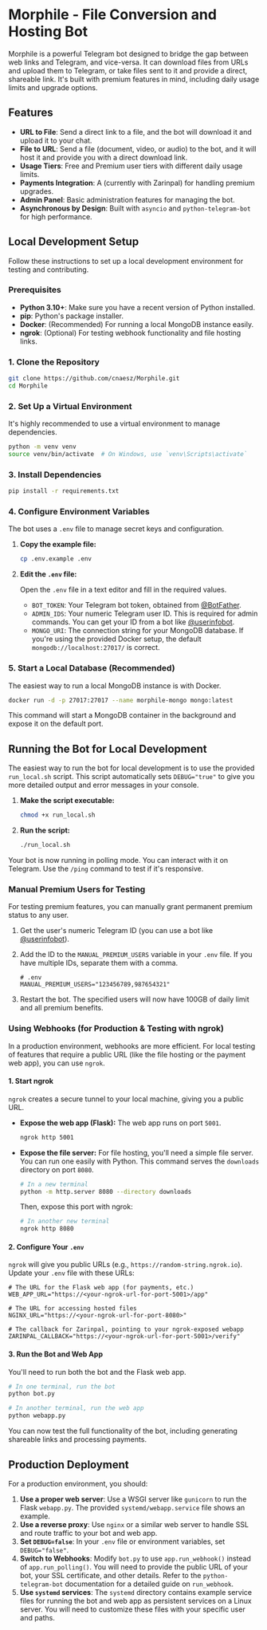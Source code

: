 # Morphile - File Conversion and Hosting Bot

Morphile is a powerful Telegram bot designed to bridge the gap between web links and Telegram, and vice-versa. It can download files from URLs and upload them to Telegram, or take files sent to it and provide a direct, shareable link. It's built with premium features in mind, including daily usage limits and upgrade options.

## Features

- **URL to File**: Send a direct link to a file, and the bot will download it and upload it to your chat.
- **File to URL**: Send a file (document, video, or audio) to the bot, and it will host it and provide you with a direct download link.
- **Usage Tiers**: Free and Premium user tiers with different daily usage limits.
- **Payments Integration**: A (currently with Zarinpal) for handling premium upgrades.
- **Admin Panel**: Basic administration features for managing the bot.
- **Asynchronous by Design**: Built with `asyncio` and `python-telegram-bot` for high performance.

## Local Development Setup

Follow these instructions to set up a local development environment for testing and contributing.

### Prerequisites

- **Python 3.10+**: Make sure you have a recent version of Python installed.
- **pip**: Python's package installer.
- **Docker**: (Recommended) For running a local MongoDB instance easily.
- **ngrok**: (Optional) For testing webhook functionality and file hosting links.

### 1. Clone the Repository

```bash
git clone https://github.com/cnaesz/Morphile.git
cd Morphile
```

### 2. Set Up a Virtual Environment

It's highly recommended to use a virtual environment to manage dependencies.

```bash
python -m venv venv
source venv/bin/activate  # On Windows, use `venv\Scripts\activate`
```

### 3. Install Dependencies

```bash
pip install -r requirements.txt
```

### 4. Configure Environment Variables

The bot uses a `.env` file to manage secret keys and configuration.

1.  **Copy the example file:**

    ```bash
    cp .env.example .env
    ```

2.  **Edit the `.env` file:**

    Open the `.env` file in a text editor and fill in the required values.

    -   `BOT_TOKEN`: Your Telegram bot token, obtained from [@BotFather](https://t.me/BotFather).
    -   `ADMIN_IDS`: Your numeric Telegram user ID. This is required for admin commands. You can get your ID from a bot like [@userinfobot](https://t.me/userinfobot).
    -   `MONGO_URI`: The connection string for your MongoDB database. If you're using the provided Docker setup, the default `mongodb://localhost:27017/` is correct.

### 5. Start a Local Database (Recommended)

The easiest way to run a local MongoDB instance is with Docker.

```bash
docker run -d -p 27017:27017 --name morphile-mongo mongo:latest
```

This command will start a MongoDB container in the background and expose it on the default port.

## Running the Bot for Local Development

The easiest way to run the bot for local development is to use the provided `run_local.sh` script. This script automatically sets `DEBUG="true"` to give you more detailed output and error messages in your console.

1.  **Make the script executable:**
    ```bash
    chmod +x run_local.sh
    ```

2.  **Run the script:**
    ```bash
    ./run_local.sh
    ```

Your bot is now running in polling mode. You can interact with it on Telegram. Use the `/ping` command to test if it's responsive.

### Manual Premium Users for Testing

For testing premium features, you can manually grant permanent premium status to any user.

1.  Get the user's numeric Telegram ID (you can use a bot like [@userinfobot](https://t.me/userinfobot)).
2.  Add the ID to the `MANUAL_PREMIUM_USERS` variable in your `.env` file. If you have multiple IDs, separate them with a comma.

    ```env
    # .env
    MANUAL_PREMIUM_USERS="123456789,987654321"
    ```
3.  Restart the bot. The specified users will now have 100GB of daily limit and all premium benefits.

### Using Webhooks (for Production & Testing with ngrok)

In a production environment, webhooks are more efficient. For local testing of features that require a public URL (like the file hosting or the payment web app), you can use `ngrok`.

#### 1. Start ngrok

`ngrok` creates a secure tunnel to your local machine, giving you a public URL.

-   **Expose the web app (Flask):** The web app runs on port `5001`.

    ```bash
    ngrok http 5001
    ```

-   **Expose the file server:** For file hosting, you'll need a simple file server. You can run one easily with Python. This command serves the `downloads` directory on port `8080`.

    ```bash
    # In a new terminal
    python -m http.server 8080 --directory downloads
    ```

    Then, expose this port with ngrok:

    ```bash
    # In another new terminal
    ngrok http 8080
    ```

#### 2. Configure Your `.env`

`ngrok` will give you public URLs (e.g., `https://random-string.ngrok.io`). Update your `.env` file with these URLs:

```
# The URL for the Flask web app (for payments, etc.)
WEB_APP_URL="https://<your-ngrok-url-for-port-5001>/app"

# The URL for accessing hosted files
NGINX_URL="https://<your-ngrok-url-for-port-8080>"

# The callback for Zarinpal, pointing to your ngrok-exposed webapp
ZARINPAL_CALLBACK="https://<your-ngrok-url-for-port-5001>/verify"
```

#### 3. Run the Bot and Web App

You'll need to run both the bot and the Flask web app.

```bash
# In one terminal, run the bot
python bot.py

# In another terminal, run the web app
python webapp.py
```

You can now test the full functionality of the bot, including generating shareable links and processing payments.

## Production Deployment

For a production environment, you should:

1.  **Use a proper web server**: Use a WSGI server like `gunicorn` to run the Flask `webapp.py`. The provided `systemd/webapp.service` file shows an example.
2.  **Use a reverse proxy**: Use `nginx` or a similar web server to handle SSL and route traffic to your bot and web app.
3.  **Set `DEBUG=false`**: In your `.env` file or environment variables, set `DEBUG="false"`.
4.  **Switch to Webhooks**: Modify `bot.py` to use `app.run_webhook()` instead of `app.run_polling()`. You will need to provide the public URL of your bot, your SSL certificate, and other details. Refer to the `python-telegram-bot` documentation for a detailed guide on `run_webhook`.
5.  **Use `systemd` services**: The `systemd` directory contains example service files for running the bot and web app as persistent services on a Linux server. You will need to customize these files with your specific user and paths.
